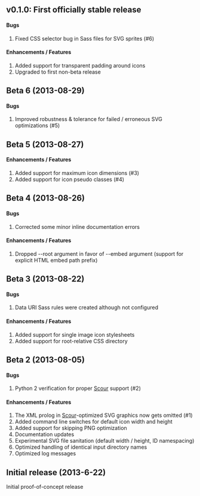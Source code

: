 v0.1.0: First officially stable release
---------------------------------------

#### Bugs

1.	Fixed CSS selector bug in Sass files for SVG sprites (#6)

#### Enhancements / Features

1.	Added support for transparent padding around icons
2.	Upgraded to first non-beta release


Beta 6 (2013-08-29)
-------------------

#### Bugs

1.	Improved robustness & tolerance for failed / erroneous SVG optimizations (#5)


Beta 5 (2013-08-27)
-------------------

#### Enhancements / Features

1.	Added support for maximum icon dimensions (#3)
2.	Added support for icon pseudo classes (#4)


Beta 4 (2013-08-26)
-------------------

#### Bugs

1.	Corrected some minor inline documentation errors

#### Enhancements / Features

1.	Dropped --root argument in favor of --embed argument (support for explicit HTML embed path prefix)


Beta 3 (2013-08-22)
-------------------

#### Bugs

1.	Data URI Sass rules were created although not configured 

#### Enhancements / Features

1.	Added support for single image icon stylesheets
2.	Added support for root-relative CSS directory


Beta 2 (2013-08-05)
-------------------

#### Bugs

1.	Python 2 verification for proper [Scour](http://www.codedread.com/scour) support (#2)

#### Enhancements / Features

1.	The XML prolog in [Scour](http://www.codedread.com/scour)-optimized SVG graphics now gets omitted (#1)
2.	Added command line switches for default icon width and height
3.	Added support for skipping PNG optimization
4.	Documentation updates
5.	Experimental SVG file sanitation (default width / height, ID namespacing) 
6.	Optimized handling of identical input directory names
7.	Optimized log messages


Initial release (2013-6-22)
---------------------------

Initial proof-of-concept release